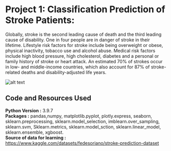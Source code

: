 # Project 1: Classification Prediction of Stroke Patients:
Globally, stroke is the second leading cause of death and the third leading cause of disability. One in four people are in danger of stroke in their lifetime. Lifestyle risk factors for stroke include being overweight or obese, physical inactivity, tobacco use and alcohol abuse. Medical risk factors include high blood pressure, high cholesterol, diabetes and a personal or family history of stroke or heart attack. An estimated 70% of strokes occur in low- and middle-income countries, which also account for 87% of stroke-related deaths and disability-adjusted life years.

![alt text](image.jpg)
## Code and Resources Used
**Python Version :** 3.9.7
<br>
**Packages  :** pandas,numpy, matplotlib.pyplot, plotly.express, seaborn, sklearn.preprocessing, sklearn.model_selection, imblearn.over_sampling, sklearn.svm, Sklearn.metrics, sklearn.model_sction, sklearn.linear_model, sklearn.ensemble, xgboost.
<br>
**Source of data for learning :** https://www.kaggle.com/datasets/fedesoriano/stroke-prediction-dataset

